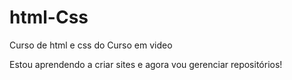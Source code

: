 # html-Css
 Curso de html e css do Curso em video

Estou aprendendo a criar sites e agora vou gerenciar repositórios!